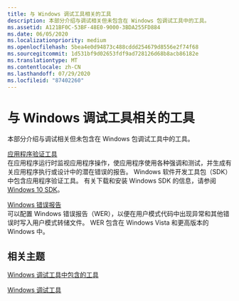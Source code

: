 ```yaml
---
title: 与 Windows 调试工具相关的工具
description: 本部分介绍与调试相关但未包含在 Windows 包调试工具中的工具。
ms.assetid: A121BF0C-53BF-48E0-9000-3BDA255FD884
ms.date: 06/05/2020
ms.localizationpriority: medium
ms.openlocfilehash: 5bea4e0d94873c488cddd254679d8556e2f74f68
ms.sourcegitcommit: 1d531bf9d02653fdf9ad728126d68b8acb86182e
ms.translationtype: MT
ms.contentlocale: zh-CN
ms.lasthandoff: 07/29/2020
ms.locfileid: "87402260"
---
```

# <a name="tools-related-to-debugging-tools-for-windows"></a>与 Windows 调试工具相关的工具

本部分介绍与调试相关但未包含在 Windows 包调试工具中的工具。

[应用程序验证工具](https://docs.microsoft.com/windows-hardware/drivers/devtest/application-verifier)  
在应用程序运行时监视应用程序操作，使应用程序使用各种强调和测试，并生成有关应用程序执行或设计中的潜在错误的报告。 Windows 软件开发工具包（SDK）中包含应用程序验证工具。 有关下载和安装 Windows SDK 的信息，请参阅[Windows 10 SDK](https://developer.microsoft.com/windows/downloads/windows-10-sdk/)。

[Windows 错误报告](windows-error-reporting.md)  
可以配置 Windows 错误报告（WER），以便在用户模式代码中出现异常和其他错误时写入用户模式转储文件。 WER 包含在 Windows Vista 和更高版本的 Windows 中。

## <a name="related-topics"></a>相关主题

[Windows 调试工具中包含的工具](extra-tools.md)

[Windows 调试工具](index.md)
